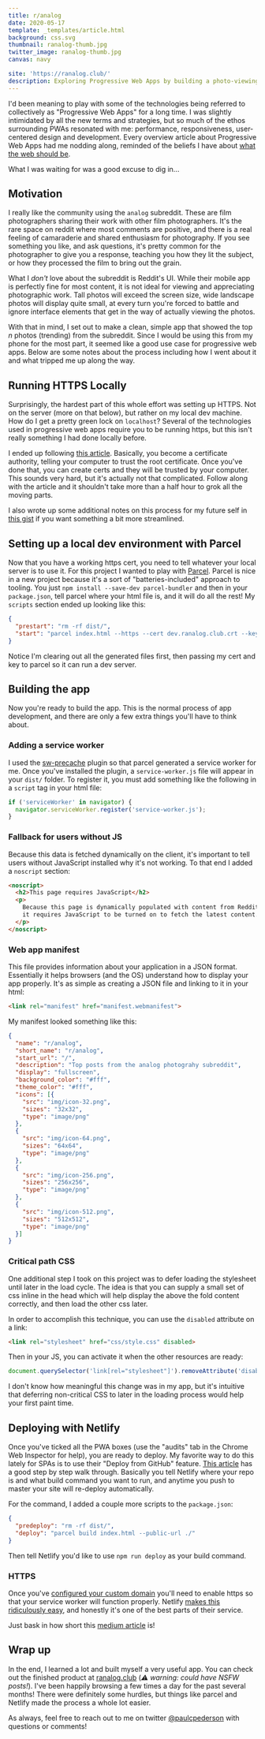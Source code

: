 ```yaml
---
title: r/analog
date: 2020-05-17
template: _templates/article.html
background: css.svg
thumbnail: ranalog-thumb.jpg
twitter_image: ranalog-thumb.jpg
canvas: navy

site: 'https://ranalog.club/'
description: Exploring Progressive Web Apps by building a photo-viewing application for a popular subreddit.
---
```


I'd been meaning to play with some of the technologies being referred to collectively as "Progressive Web Apps" for a long time. I was slightly intimidated by all the new terms and strategies, but so much of the ethos surrounding PWAs resonated with me: performance, responsiveness, user-centered design and development. Every overview article about Progressive Web Apps had me nodding along, reminded of the beliefs I have about [what the web should be](./what-the-web-should-be).

What I was waiting for was a good excuse to dig in...

## Motivation

I really like the community using the `analog` subreddit. These are film photographers sharing their work with other film photographers. It's the rare space on reddit where most comments are positive, and there is a real feeling of camaraderie and shared enthusiasm for photography. If you see something you like, and ask questions, it's pretty common for the photographer to give you a response, teaching you how they lit the subject, or how they processed the film to bring out the grain.

What I _don't_ love about the subreddit is Reddit's UI. While their mobile app is perfectly fine for most content, it is not ideal for viewing and appreciating photographic work. Tall photos will exceed the screen size, wide landscape photos will display quite small, at every turn you're forced to battle and ignore interface elements that get in the way of actually viewing the photos.

With that in mind, I set out to make a clean, simple app that showed the top _n_ photos (trending) from the subreddit. Since I would be using this from my phone for the most part, it seemed like a good use case for progressive web apps. Below are some notes about the process including how I went about it and what tripped me up along the way.

## Running HTTPS Locally

Surprisingly, the hardest part of this whole effort was setting up HTTPS. Not on the server (more on that below), but rather on my local dev machine. How do I get a pretty green lock on `localhost`? Several of the technologies used in progressive web apps require you to be running https, but this isn't really something I had done locally before.

I ended up following [this article](https://deliciousbrains.com/ssl-certificate-authority-for-local-https-development/). Basically, you become a certificate authority, telling your computer to trust the root certificate. Once you've done that, you can create certs and they will be trusted by your computer. This sounds very hard, but it's actually not that complicated. Follow along with the article and it shouldn't take more than a half hour to grok all the moving parts.

I also wrote up some additional notes on this process for my future self in [this gist](https://gist.github.com/paulcpederson/6e2ff7e85d396e4df007e8a5a00e8a1b) if you want something a bit more streamlined.

## Setting up a local dev environment with Parcel

Now that you have a working https cert, you need to tell whatever your local server is to use it. For this project I wanted to play with [Parcel](https://parceljs.org/). Parcel is nice in a new project because it's a sort of "batteries-included" approach to tooling. You just `npm install --save-dev parcel-bundler` and then in your `package.json`, tell parcel where your html file is, and it will do all the rest! My `scripts` section ended up looking like this:

``` json
{
  "prestart": "rm -rf dist/",
  "start": "parcel index.html --https --cert dev.ranalog.club.crt --key dev.ranalog.club.key"
}
```

Notice I'm clearing out all the generated files first, then passing my cert and key to parcel so it can run a dev server.

## Building the app

Now you're ready to build the app. This is the normal process of app development, and there are only a few extra things you'll have to think about.

### Adding a service worker

I used the [sw-precache](https://www.npmjs.com/package/parcel-plugin-sw-precache) plugin so that parcel generated a service worker for me. Once you've installed the plugin, a `service-worker.js` file will appear in your `dist/` folder. To register it, you must add something like the following in a `script` tag in your html file:

```js
if ('serviceWorker' in navigator) {
  navigator.serviceWorker.register('service-worker.js');
}
```

### Fallback for users without JS

Because this data is fetched dynamically on the client, it's important to tell users without JavaScript installed why it's not working. To that end I added a `noscript` section:

```html
<noscript>
  <h2>This page requires JavaScript</h2>
  <p>
    Because this page is dynamically populated with content from Reddit,
    it requires JavaScript to be turned on to fetch the latest content.
  </p>
</noscript>
```

### Web app manifest

This file provides information about your application in a JSON format. Essentially it helps browsers (and the OS) understand how to display your app properly. It's as simple as creating a JSON file and linking to it in your html:

```html
<link rel="manifest" href="manifest.webmanifest">
```

My manifest looked something like this:

```json
{
  "name": "r/analog",
  "short_name": "r/analog",
  "start_url": "/",
  "description": "Top posts from the analog photograhy subreddit",
  "display": "fullscreen",
  "background_color": "#fff",
  "theme_color": "#fff",
  "icons": [{
    "src": "img/icon-32.png",
    "sizes": "32x32",
    "type": "image/png"
  },
  {
    "src": "img/icon-64.png",
    "sizes": "64x64",
    "type": "image/png"
  },
  {
    "src": "img/icon-256.png",
    "sizes": "256x256",
    "type": "image/png"
  },
  {
    "src": "img/icon-512.png",
    "sizes": "512x512",
    "type": "image/png"
  }]
}
```

### Critical path CSS

One additional step I took on this project was to defer loading the stylesheet until later in the load cycle. The idea is that you can supply a small set of css inline in the head which will help display the above the fold content correctly, and then load the other css later.

In order to accomplish this technique, you can use the `disabled` attribute on a link:

```html
<link rel="stylesheet" href="css/style.css" disabled>
```

Then in your JS, you can activate it when the other resources are ready:

```js
document.querySelector('link[rel="stylesheet"]').removeAttribute('disabled')
```

I don't know how meaningful this change was in my app, but it's intuitive that deferring non-critical CSS to later in the loading process would help your first paint time.

## Deploying with Netlify

Once you've ticked all the PWA boxes (use the "audits" tab in the Chrome Web Inspector for help), you are ready to deploy. My favorite way to do this lately for SPAs is to use their "Deploy from GitHub" feature. [This article](https://www.netlify.com/blog/2016/09/29/a-step-by-step-guide-deploying-on-netlify/) has a good step by step walk through. Basically you tell Netlify where your repo is and what build command you want to run, and anytime you push to master your site will re-deploy automatically.

For the command, I added a couple more scripts to the `package.json`:

```json
{
  "predeploy": "rm -rf dist/",
  "deploy": "parcel build index.html --public-url ./"
}
```

Then tell Netlify you'd like to use `npm run deploy` as your build command.

### HTTPS

Once you've [configured your custom domain](https://docs.netlify.com/domains-https/custom-domains/) you'll need to enable https so that your service worker will function properly. Netlify [makes this ridiculously easy](https://www.netlify.com/blog/2016/01/15/free-ssl-on-custom-domains/), and honestly it's one of the best parts of their service.

Just bask in how short this [medium article](https://medium.com/@m_nakamura145/enable-https-on-netlify-37e9d47fa6f7) is!

## Wrap up

In the end, I learned a lot and built myself a very useful app. You can check out the finished product at [ranalog.club](https://ranalog.club/) (_⚠️ warning: could have NSFW posts!_). I've been happily browsing a few times a day for the past several months! There were definitely some hurdles, but things like parcel and Netlify made the process a whole lot easier.

As always, feel free to reach out to me on twitter [@paulcpederson](https://twitter.com/paulcpederson) with questions or comments!
